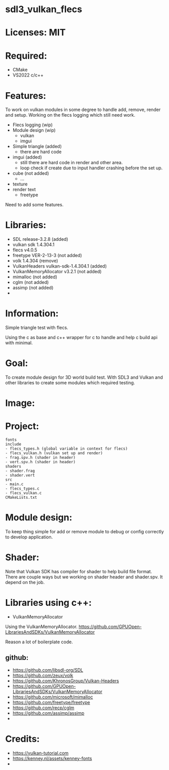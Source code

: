 # sdl3_vulkan_flecs

# Licenses: MIT

# Required:
 * CMake
 * VS2022 c/c++

# Features:
  To work on vulkan modules in some degree to handle add, remove, render and setup. Working on the flecs logging which still need work.

 * Flecs logging (wip)
 * Module design (wip)
    * vulkan
    * imgui
 * Simple triangle (added)
    * there are hard code
 * imgui (added)
    * still there are hard code in render and other area.
    * loop check if create due to input handler crashing before the set up.
 * cube (not added)
    * ...
 * texture
 * render text
    * freetype

  Need to add some features.

# Libraries:
 * SDL release-3.2.8 (added)
 * vulkan sdk 1.4.304.1
 * flecs v4.0.5
 * freetype VER-2-13-3 (not added)
 * volk 1.4.304 (remove)
 * VulkanHeaders vulkan-sdk-1.4.304.1 (added)
 * VulkanMemoryAllocator v3.2.1 (not added)
 * mimalloc (not added)
 * cglm (not added)
 * assimp (not added)
 * 

# Information:
  
  Simple triangle test with flecs.

  Using the c as base and c++ wrapper for c to handle and help c build api with minimal.

# Goal:
  To create module design for 3D world build test. With SDL3 and Vulkan and other libraries to create some modules which required testing.

# Image:


# Project:
```
fonts
include
- flecs_types.h (global variable in context for flecs)
- flecs_vulkan.h (vulkan set up and render)
- frag.spv.h (shader in header)
- vert.spv.h (shader in header)
shaders
- shader.frag
- shader.vert
src
- main.c
- flecs_types.c
- flecs_vulkan.c
CMakeLists.txt
```

# Module design:
 To keep thing simple for add or remove module to debug or config correctly to develop application.

# Shader:
  Note that Vulkan SDK has compiler for shader to help build file format. There are couple ways but we working on shader header and shader.spv. It depend on the job.


# Libraries using c++:
 * VulkanMemoryAllocator

  Using the VulkanMemoryAllocator. https://github.com/GPUOpen-LibrariesAndSDKs/VulkanMemoryAllocator

  Reason a lot of boilerplate code.


## github:
 * https://github.com/libsdl-org/SDL
 * https://github.com/zeux/volk
 * https://github.com/KhronosGroup/Vulkan-Headers
 * https://github.com/GPUOpen-LibrariesAndSDKs/VulkanMemoryAllocator
 * https://github.com/microsoft/mimalloc
 * https://github.com/freetype/freetype
 * https://github.com/recp/cglm
 * https://github.com/assimp/assimp
 * 

# Credits:
 * https://vulkan-tutorial.com
 * https://kenney.nl/assets/kenney-fonts 
 * 